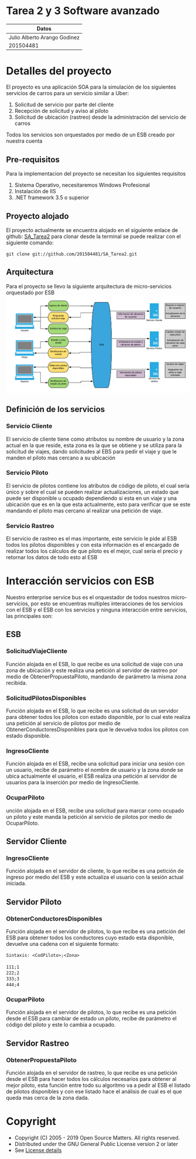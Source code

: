 # Tarea 2 y 3 Software avanzado

|             Datos               |
|---------------------------------|
|Julio Alberto Arango Godinez     |
|201504481                        |


# Detalles del proyecto 

El proyecto es una aplicación SOA para la simulación de los siguientes servicios de carros para un servicio similar a Uber:

1.  Solicitud de servicio por parte del cliente
2.  Recepción de solicitud y aviso al piloto
3.  Solicitud de ubicación (rastreo) desde la administración del servicio de carros

Todos los servicios son orquestados por medio de un ESB creado por nuestra cuenta

## Pre-requisitos
Para la implementacion del proyecto se necesitan los siguientes requisitos
1.  Sistema Operativo, necesitaremos Windows Profesional
2.  Instalación de IIS
3.  .NET framework 3.5 o superior

## Proyecto alojado 

El proyecto actualmente se encuentra alojado en el siguiente enlace de github: [SA_Tarea2](https://github.com/201504481/SA_Tarea2) para clonar desde la terminal se puede realizar con el siguiente comando: 
```git
git clone git://github.com/201504481/SA_Tarea2.git
```
## Arquitectura
Para el proyecto se llevo la siguiente arquitectura de micro-servicios orquestado por ESB
![Arquitectura](https://github.com/201504481/SA_Tarea2/blob/master/img/Arquitectura.png)
 
## Definición de los servicios
### Servicio Cliente
El servicio de cliente tiene como atributos su nombre de usuario y la zona actual en la que reside, esta zona es la que se obtiene y se utiliza para la solicitud de viajes, dando solicitudes al EBS para pedir el viaje y que le manden el piloto mas cercano a su ubicación 

### Servicio Piloto
El servicio de pilotos contiene los atributos de código de piloto, el cual seria único y sobre el cual se pueden realizar actualizaciones, un estado que puede ser disponible u ocupado dependiendo si esta en un viaje y una ubicación que es en la que esta actualmente, esto para verificar que se este mandando el piloto mas cercano al realizar una petición de viaje.  


### Servicio Rastreo
El servicio de rastreo es el mas importante, este servicio le pide al ESB todos los pilotos disponibles y con esta información es el encargado de realizar todos los cálculos de que piloto es el mejor, cual seria el precio y retornar los datos de todo esto al ESB

# Interacción servicios con ESB
Nuestro enterprise service bus es el orquestador de todos nuestros micro-servicios, por esto se encuentras multiples interacciones de los servicios con el ESB y el ESB con los servicios y ninguna interacción entre servicios, las principales son:
## ESB

### SolicitudViajeCliente
Función alojada en el ESB, lo que recibe es una solicitud de viaje con una zona de ubicación y este realiza una petición al servidor de rastreo por medio de ObtenerPropuestaPiloto, mandando de parámetro la misma zona recibida.
### SolicitudPilotosDisponibles
Función alojada en el ESB, lo que recibe es una solicitud de un servidor para obtener todos los pilotos con estado disponible, por lo cual este realiza una petición al servicio de pilotos por medio de ObtenerConductoresDisponibles para que le devuelva todos los pilotos con estado disponible. 
### IngresoCliente
Función alojada en el ESB, recibe una solicitud para iniciar una sesión con un usuario, recibe de parámetro el nombre de usuario y la zona donde se ubica actualmente el usuario, el ESB realiza una petición al servidor de usuarios para la inserción por medio de IngresoCliente.
### OcuparPiloto
unción alojada en el ESB, recibe una solicitud para marcar como ocupado un piloto y este manda la petición al servicio de pilotos por medio de OcuparPiloto.

## Servidor Cliente

### IngresoCliente
Función alojada en el servidor de cliente, lo que recibe es una petición de ingreso por medio del ESB y este actualiza el usuario con la sesión actual iniciada.

## Servidor Piloto
### ObtenerConductoresDisponibles
Función alojada en el servidor de pilotos, lo que recibe es una petición del ESB para obtener todos los conductores cuyo estado esta disponible, devuelve una cadena con el siguiente formato: 
```git
Sintaxis: <CodPiloto>;<Zona>

111;1
222;2
333;3
444;4
```
### OcuparPiloto
Función alojada en el servidor de pilotos, lo que recibe es una petición desde el ESB para cambiar de estado un piloto, recibe de parámetro el código del piloto y este lo cambia a ocupado.

## Servidor Rastreo
### ObtenerPropuestaPiloto
Función alojada en el servidor de rastreo, lo que recibe es una petición desde el ESB para hacer todos los cálculos necesarios para obtener al mejor piloto, esta función entre todo su algoritmo va a pedir al ESB el listado de pilotos disponibles y con ese listado hace el análisis de cual es el que queda mas cerca de la zona dada.

# Copyright

* Copyright (C) 2005 - 2019 Open Source Matters. All rights reserved.
* Distributed under the GNU General Public License version 2 or later
* See [License details](https://github.com/201504481/SA_Tarea2/blob/master/LICENSE)